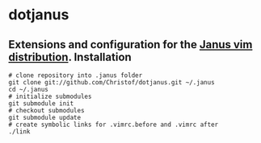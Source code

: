 dotjanus
========
Extensions and configuration for the [Janus vim distribution](https://github.com/carlhuda/janus).
Installation
------------
```shell
# clone repository into .janus folder
git clone git://github.com/Christof/dotjanus.git ~/.janus
cd ~/.janus
# initialize submodules
git submodule init
# checkout submodules
git submodule update
# create symbolic links for .vimrc.before and .vimrc after
./link
```
